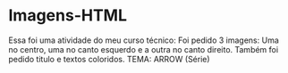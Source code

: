 # Imagens-HTML
Essa foi uma atividade do meu curso técnico: Foi pedido 3 imagens: Uma no centro, uma no canto esquerdo e a outra no canto direito. Também foi pedido titulo e textos coloridos.
TEMA: ARROW (Série)
